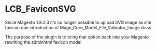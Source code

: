 # LCB_FaviconSVG

Since Magento 1.9.2.3 it's no longer possible to upload SVG image as site favicon due introduction of Mage_Core_Model_File_Validator_Image class

The purpose of the plugin is to bring that option back into your Magento rewriting the adminhtml favicon model 
